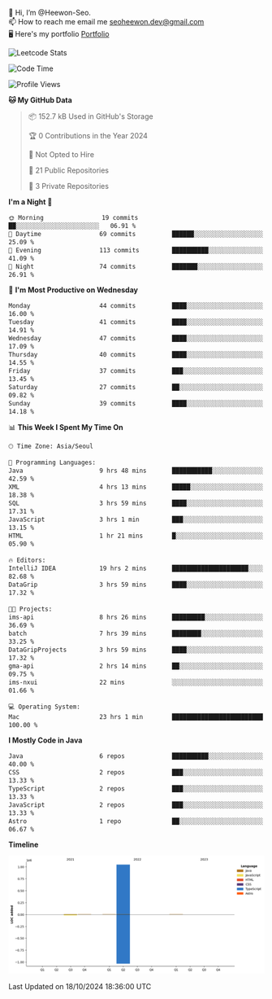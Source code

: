 👋 Hi, I’m @Heewon-Seo.  
📫 How to reach me email me seoheewon.dev@gmail.com   
🖥 Here's my portfolio [Portfolio](https://haileynotes.notion.site/HEEWON-SEO-f98fe97412ee4a6a94fd24fe6832f84c)

![Leetcode Stats](https://leetcode.card.workers.dev/?username=Heewon-Seo)

 <!--START_SECTION:waka-->
![Code Time](http://img.shields.io/badge/Code%20Time-1%2C609%20hrs%2032%20mins-blue)

![Profile Views](http://img.shields.io/badge/Profile%20Views-0-blue)

**🐱 My GitHub Data** 

> 📦 152.7 kB Used in GitHub's Storage 
 > 
> 🏆 0 Contributions in the Year 2024
 > 
> 🚫 Not Opted to Hire
 > 
> 📜 21 Public Repositories 
 > 
> 🔑 3 Private Repositories 
 > 
**I'm a Night 🦉** 

```text
🌞 Morning                19 commits          ██░░░░░░░░░░░░░░░░░░░░░░░   06.91 % 
🌆 Daytime                69 commits          ██████░░░░░░░░░░░░░░░░░░░   25.09 % 
🌃 Evening                113 commits         ██████████░░░░░░░░░░░░░░░   41.09 % 
🌙 Night                  74 commits          ███████░░░░░░░░░░░░░░░░░░   26.91 % 
```
📅 **I'm Most Productive on Wednesday** 

```text
Monday                   44 commits          ████░░░░░░░░░░░░░░░░░░░░░   16.00 % 
Tuesday                  41 commits          ████░░░░░░░░░░░░░░░░░░░░░   14.91 % 
Wednesday                47 commits          ████░░░░░░░░░░░░░░░░░░░░░   17.09 % 
Thursday                 40 commits          ████░░░░░░░░░░░░░░░░░░░░░   14.55 % 
Friday                   37 commits          ███░░░░░░░░░░░░░░░░░░░░░░   13.45 % 
Saturday                 27 commits          ██░░░░░░░░░░░░░░░░░░░░░░░   09.82 % 
Sunday                   39 commits          ████░░░░░░░░░░░░░░░░░░░░░   14.18 % 
```


📊 **This Week I Spent My Time On** 

```text
🕑︎ Time Zone: Asia/Seoul

💬 Programming Languages: 
Java                     9 hrs 48 mins       ███████████░░░░░░░░░░░░░░   42.59 % 
XML                      4 hrs 13 mins       █████░░░░░░░░░░░░░░░░░░░░   18.38 % 
SQL                      3 hrs 59 mins       ████░░░░░░░░░░░░░░░░░░░░░   17.31 % 
JavaScript               3 hrs 1 min         ███░░░░░░░░░░░░░░░░░░░░░░   13.15 % 
HTML                     1 hr 21 mins        █░░░░░░░░░░░░░░░░░░░░░░░░   05.90 % 

🔥 Editors: 
IntelliJ IDEA            19 hrs 2 mins       █████████████████████░░░░   82.68 % 
DataGrip                 3 hrs 59 mins       ████░░░░░░░░░░░░░░░░░░░░░   17.32 % 

🐱‍💻 Projects: 
ims-api                  8 hrs 26 mins       █████████░░░░░░░░░░░░░░░░   36.69 % 
batch                    7 hrs 39 mins       ████████░░░░░░░░░░░░░░░░░   33.25 % 
DataGripProjects         3 hrs 59 mins       ████░░░░░░░░░░░░░░░░░░░░░   17.32 % 
gma-api                  2 hrs 14 mins       ██░░░░░░░░░░░░░░░░░░░░░░░   09.75 % 
ims-nxui                 22 mins             ░░░░░░░░░░░░░░░░░░░░░░░░░   01.66 % 

💻 Operating System: 
Mac                      23 hrs 1 min        █████████████████████████   100.00 % 
```

**I Mostly Code in Java** 

```text
Java                     6 repos             ██████████░░░░░░░░░░░░░░░   40.00 % 
CSS                      2 repos             ███░░░░░░░░░░░░░░░░░░░░░░   13.33 % 
TypeScript               2 repos             ███░░░░░░░░░░░░░░░░░░░░░░   13.33 % 
JavaScript               2 repos             ███░░░░░░░░░░░░░░░░░░░░░░   13.33 % 
Astro                    1 repo              ██░░░░░░░░░░░░░░░░░░░░░░░   06.67 % 
```



**Timeline**

![Lines of Code chart](https://raw.githubusercontent.com/Heewon-Seo/Heewon-Seo/main/assets/bar_graph.png)


 Last Updated on 18/10/2024 18:36:00 UTC
<!--END_SECTION:waka-->


